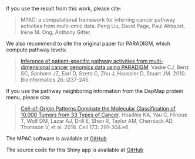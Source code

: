 If you use the result from this work, please cite:

> MPAC: a computational framework for inferring cancer pathway activities from multi-omic data.  Peng Liu, David Page, Paul Ahlquist, Irene M. Ong, Anthony Gitter.

We also recommend to cite the original paper for PARADIGM, which compute pathway levels:

> [Inference of patient-specific pathway activities from multi-dimensional cancer genomics data using PARADIGM](https://doi.org/10.1093/bioinformatics/btq182). Vaske CJ, Benz SC, Sanborn JZ, Earl D, Szeto C, Zhu J, Haussler D, Stuart JM. 2010. Bioinformatics 26: i237-245.

If you use the pathway neighboring information from the DepMap protein menu, please cite:

> [Cell-of-Origin Patterns Dominate the Molecular Classification of 10,000 Tumors from 33 Types of Cancer](https://doi.org/10.1016/j.cell.2018.03.022). Hoadley KA, Yau C, Hinoue T, Wolf DM, Lazar AJ, Drill E, Shen R, Taylor AM, Cherniack AD, Thorsson V, et al. 2018.  Cell 173: 291-304.e6.



The MPAC software is available at [GitHub](https://github.com/pliu55/MPAC)

The source code for this Shiny app is available at [GitHub](https://github.com/pliu55/MPAC_Shiny)
